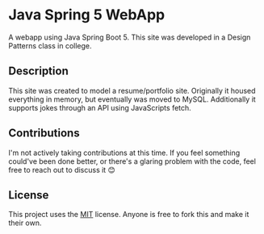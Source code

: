 # Java Spring 5 WebApp
A webapp using Java Spring Boot 5. This site was developed in a Design Patterns class in college.

## Description
This site was created to model a resume/portfolio site. Originally it housed everything in memory, but eventually was moved to MySQL. Additionally it supports jokes through an API using JavaScripts fetch.

## Contributions
I'm not actively taking contributions at this time. If you feel something could've been done better, or there's a glaring problem with the code, feel free to reach out to discuss it 😊

## License
This project uses the [MIT](LICENSE) license. Anyone is free to fork this and make it their own.

